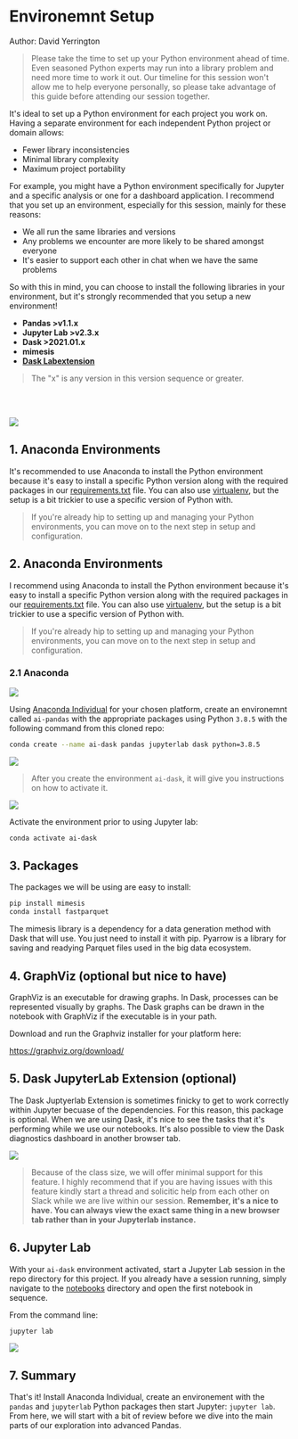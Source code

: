 # Environemnt Setup
Author:  David Yerrington

> Please take the time to set up your Python environment ahead of time.  Even seasoned Python experts may run into a library problem and need more time to work it out.  Our timeline for this session won't allow me to help everyone personally, so please take advantage of this guide before attending our session together.

It's ideal to set up a Python environment for each project you work on. Having a separate environment for each independent Python project or domain allows:

- Fewer library inconsistencies 
- Minimal library complexity
- Maximum project portability

For example, you might have a Python environment specifically for Jupyter and a specific analysis or one for a dashboard application. I recommend that you set up an environment, especially for this session, mainly for these reasons:

- We all run the same libraries and versions
- Any problems we encounter are more likely to be shared amongst everyone
- It's easier to support each other in chat when we have the same problems

So with this in mind, you can choose to install the following libraries in your environment, but it's strongly recommended that you setup a new environment!

- **Pandas >v1.1.x**
- **Jupyter Lab >v2.3.x**
- **Dask >2021.01.x**
- **mimesis**
- **[Dask Labextension](https://github.com/dask/dask-labextension)**

> The "x" is any version in this version sequence or greater.

<br><br>

![](https://upload.wikimedia.org/wikipedia/en/c/cd/Anaconda_Logo.png)
## 1. Anaconda Environments
It's recommended to use Anaconda to install the Python environment because it's easy to install a specific Python version along with the required packages in our [requirements.txt](./requirements.txt) file.  You can also use [virtualenv](https://docs.python-guide.org/dev/virtualenvs/), but the setup is a bit trickier to use a specific version of Python with.
> If you're already hip to setting up and managing your Python environments, you can move on to the next step in setup and configuration.


## 2. Anaconda Environments

I recommend using Anaconda to install the Python environment because it's easy to install a specific Python version along with the required packages in our [requirements.txt](./requirements.txt) file.  You can also use [virtualenv](https://docs.python-guide.org/dev/virtualenvs/), but the setup is a bit trickier to use a specific version of Python with.
> If you're already hip to setting up and managing your Python environments, you can move on to the next step in setup and configuration.


### 2.1 Anaconda

![](https://snipboard.io/7hOoz3.jpg)

Using [Anaconda Individual](https://www.anaconda.com/products/individual) for your chosen platform, create an environemnt called `ai-pandas` with the appropriate packages using Python `3.8.5` with the following command from this cloned repo:

```bash
conda create --name ai-dask pandas jupyterlab dask python=3.8.5
```

![](https://snipboard.io/Oo1AdF.jpg)

> After you create the environment `ai-dask`, it will give you instructions on how to activate it.

![](https://snipboard.io/gkFxij.jpg)

Activate the environment prior to using Jupyter lab:

```bash
conda activate ai-dask
```

## 3. Packages
The packages we will be using are easy to install:
```bash
pip install mimesis
conda install fastparquet
```

The mimesis library is a dependency for a data generation method with Dask that will use.  You just need to install it with pip. Pyarrow is a library for saving and readying Parquet files used in the big data ecosystem.


## 4. GraphViz (optional but nice to have)

GraphViz is an executable for drawing graphs.  In Dask, processes can be represented visually by graphs.  The Dask graphs can be drawn in the notebook with GraphViz if the executable is in your path.

Download and run the Graphviz installer for your platform here:

https://graphviz.org/download/

## 5. Dask JupyterLab Extension (optional)

The Dask Juptyerlab Extension is sometimes finicky to get to work correctly within Jupyter becuase of the dependencies.  For this reason, this package is optional.  When we are using Dask, it's nice to see the tasks that it's performing while we use our notebooks.  It's also possible to view the Dask diagnostics dashboard in another browser tab.

![](https://snipboard.io/ZF7u2N.jpg)


> Because of the class size, we will offer minimal support for this feature.  I highly recommend that if you are having issues with this feature kindly start a thread and solicitic help from each other on Slack while we are live within our session.  **Remember, it's a nice to have.  You can always view the exact same thing in a new browser tab rather than in your Jupyterlab instance.**

## 6. Jupyter Lab

With your `ai-dask` environment activated, start a Jupyter Lab session in the repo directory for this project.  If you already have a session running, simply navigate to the [notebooks](/notebooks) directory and open the first notebook in sequence.

From the command line:

```bash
jupyter lab
```

![](https://snipboard.io/4XlmLU.jpg)


## 7. Summary

That's it!  Install Anaconda Individual, create an environement with the `pandas` and `jupyterlab` Python packages then start Jupyter:  `jupyter lab`.  From here, we will start with a bit of review before we dive into the main parts of our exploration into advanced Pandas.

